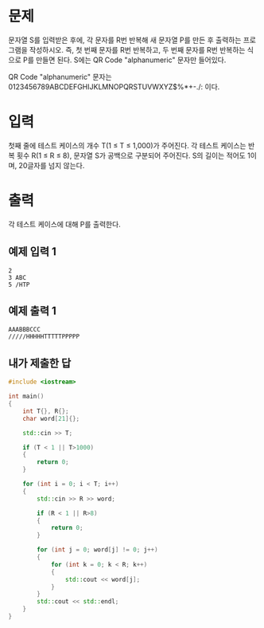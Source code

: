문제
===========
문자열 S를 입력받은 후에, 각 문자를 R번 반복해 새 문자열 P를 만든 후 출력하는 프로그램을 작성하시오. 즉, 첫 번째 문자를 R번 반복하고, 두 번째 문자를 R번 반복하는 식으로 P를 만들면 된다. S에는 QR Code "alphanumeric" 문자만 들어있다.

QR Code "alphanumeric" 문자는 0123456789ABCDEFGHIJKLMNOPQRSTUVWXYZ\$%*+-./: 이다.

입력
============
첫째 줄에 테스트 케이스의 개수 T(1 ≤ T ≤ 1,000)가 주어진다. 각 테스트 케이스는 반복 횟수 R(1 ≤ R ≤ 8), 문자열 S가 공백으로 구분되어 주어진다. S의 길이는 적어도 1이며, 20글자를 넘지 않는다. 

출력
=============
각 테스트 케이스에 대해 P를 출력한다.

예제 입력 1
------------
```
2
3 ABC
5 /HTP
```
예제 출력 1 
-----------
```
AAABBBCCC
/////HHHHHTTTTTPPPPP
```

내가 제출한 답
------------
```cpp
#include <iostream>

int main()
{
	int T{}, R{};
	char word[21]{};

	std::cin >> T;

	if (T < 1 || T>1000)
	{
		return 0;
	}

	for (int i = 0; i < T; i++)
	{
		std::cin >> R >> word;

		if (R < 1 || R>8)
		{
			return 0;
		}

		for (int j = 0; word[j] != 0; j++)
		{
			for (int k = 0; k < R; k++)
			{
				std::cout << word[j];
			}
		}
		std::cout << std::endl;
	}
}
```
